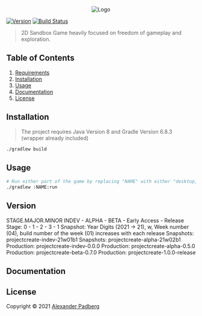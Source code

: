 <div style="text-align:center"><img src="http://playprojectcreate.com/ProjectCreate-Logo.png"  alt="Logo"/></div>

[![Version](https://img.shields.io/badge/version-0.0.0-blue.svg?style=for-the-badge&logo=version)]()
[![Build Status](https://img.shields.io/badge/build-success-brightgreen?style=for-the-badge&logo=jenkins)](http://jenkins.playprojectcreate.com/job/project-create/)

> 2D Sandbox Game heavily focused on freedom of gameplay and exploration.

## Table of Contents
1. [Requirements](#requirements)
2. [Installation](#installation)
3. [Usage](#usage)
4. [Documentation](#documentation)
5. [License](#license)

## Installation
> The project requires Java Version 8 and Gradle Version 6.8.3 (wrapper already included)
```sh
./gradlew build
```

## Usage
```sh
# Run either part of the game by replacing "NAME" with either "desktop, editor or server"
./gradlew :NAME:run
```

## Version
STAGE.MAJOR.MINOR 
INDEV - ALPHA - BETA - Early Access - Release
Stage: 0 - 1 - 2 - 3 - 1
Snapshot: Year Digits (2021 -> 21), w, Week number (04), build number of the week (01) increases with each release
Snapshots: projectcreate-indev-21w01b1
Snapshots: projectcreate-alpha-21w02b1
Production: projectcreate-indev-0.0.0
Production: projectcreate-alpha-0.5.0
Production: projectcreate-beta-0.7.0
Production: projectcreate-1.0.0-release

## Documentation

## License

Copyright © 2021 [Alexander Padberg](https://github.com/undefinedhuman)
